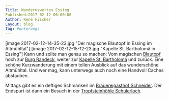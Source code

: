 ```yaml
---
Title: Wandernswertes Essing
Published:2017-02-12 00:00:00
Author: René Fischer
Layout: blog
Tag: #unterwegs
---
```

[image 2017-02-12-14-35-23.jpg "Der magische Blautopf in Essing im Altmühltal"]
[image 2017-02-12-15-12-23.jpg "Kapelle St. Bartholomä in Essing"]
Kann und sollte man genau so machen: Vom magischen [Blautopf](https://de.wikipedia.org/wiki/Blautopf_&#40;Essing&#41;) hoch zur [Burg Randeck](https://de.wikipedia.org/wiki/Burg_Randeck_&#40;Landkreis_Kelheim&#41;), weiter zur [Kapelle St. Bartholomä](http://www.marktessing.de/index.php?option=com_content&task=view&id=150&Itemid=1) und zurück. Eine schöne Kurzwanderung mit einem tollen Ausblick auf das wunderschöne Altmühltal. Und wer mag, kann unterwegs auch noch eine Handvoll Caches abstauben.

Mittags gibt es ein deftiges Schmankerl im [Brauereigasthof Schneider](https://www.tripadvisor.de/ShowUserReviews-g1051753-d2093638-r411514860-Brauereigasthof_Schneider-Essing_Lower_Bavaria_Bavaria.html#REVIEWS). Der Endspurt ist dann ein Besuch in der [Tropfsteinhöhle Schulerloch](https://de.wikipedia.org/wiki/Schulerloch).
